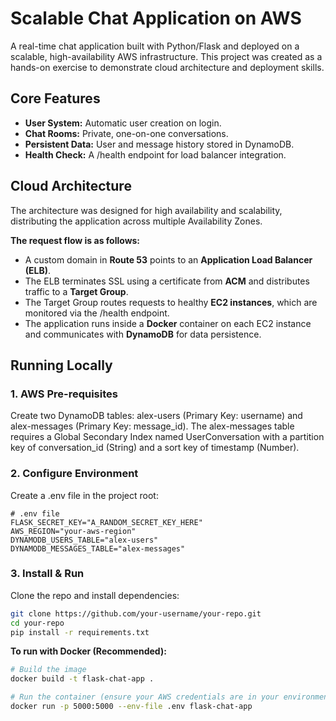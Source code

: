 # Scalable Chat Application on AWS
A real-time chat application built with Python/Flask and deployed on a scalable, high-availability AWS infrastructure. This project was created as a hands-on exercise to demonstrate cloud architecture and deployment skills.

## Core Features
* **User System:** Automatic user creation on login.
* **Chat Rooms:** Private, one-on-one conversations.
* **Persistent Data:** User and message history stored in DynamoDB.
* **Health Check:** A /health endpoint for load balancer integration.

## Cloud Architecture
The architecture was designed for high availability and scalability, distributing the application across multiple Availability Zones.

**The request flow is as follows:**
* A custom domain in **Route 53** points to an **Application Load Balancer (ELB)**.
* The ELB terminates SSL using a certificate from **ACM** and distributes traffic to a **Target Group**.
* The Target Group routes requests to healthy **EC2 instances**, which are monitored via the /health endpoint.
* The application runs inside a **Docker** container on each EC2 instance and communicates with **DynamoDB** for data persistence.

## Running Locally

### 1. AWS Pre-requisites
Create two DynamoDB tables: alex-users (Primary Key: username) and alex-messages (Primary Key: message_id). The alex-messages table requires a Global Secondary Index named UserConversation with a partition key of conversation_id (String) and a sort key of timestamp (Number).

### 2. Configure Environment
Create a .env file in the project root:

```env
# .env file
FLASK_SECRET_KEY="A_RANDOM_SECRET_KEY_HERE"
AWS_REGION="your-aws-region"
DYNAMODB_USERS_TABLE="alex-users"
DYNAMODB_MESSAGES_TABLE="alex-messages"
```

### 3. Install & Run
Clone the repo and install dependencies:

```bash
git clone https://github.com/your-username/your-repo.git
cd your-repo
pip install -r requirements.txt
```

**To run with Docker (Recommended):**

```bash
# Build the image
docker build -t flask-chat-app .

# Run the container (ensure your AWS credentials are in your environment)
docker run -p 5000:5000 --env-file .env flask-chat-app
```
